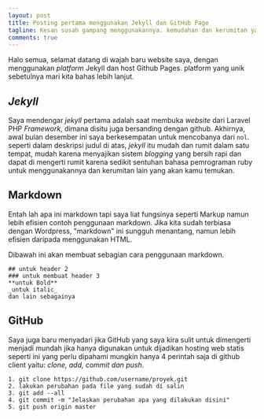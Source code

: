 ```yaml
---
layout: post
title: Posting pertama menggunakan Jekyll dan GitHub Page
tagline: Kesan susah gampang menggunakannya. kemudahan dan kerumitan yang menjadi satu ada disini.
comments: true
---
```


Halo semua, selamat datang di wajah baru website saya, dengan menggunakan _platform_ Jekyll dan host Github Pages. platform yang unik sebetulnya mari kita bahas lebih lanjut.

## _Jekyll_

Saya mendengar _jekyll_ pertama adalah saat membuka _website_ dari Laravel PHP _Framework_, dimana disitu juga bersanding dengan github. Akhirnya, awal bulan desember ini saya berkesempatan untuk mencobanya dari `nol`. seperti dalam deskripsi judul di atas, _jekyll_ itu mudah dan rumit dalam satu tempat, mudah karena menyajikan sistem _blogging_ yang bersih rapi dan dapat di mengerti rumit karena sedikit sentuhan bahasa pemrograman ruby untuk menggunakannya dan kerumitan lain yang akan kamu temukan.

## Markdown

Entah lah apa ini markdown tapi saya liat fungsinya seperti Markup namun lebih efisien contoh penggunaan markdown. Jika kita sudah terbiasa dengan Wordpress, "markdown" ini sungguh menantang, namun lebih efisien daripada menggunakan HTML.

Dibawah ini akan membuat sebagian cara penggunaan markdown.
```
## untuk header 2
### untuk membuat header 3
**untuk Bold**
_untuk italic_
dan lain sebagainya
``` 

## GitHub

Saya juga baru menyadari jika GitHub yang saya kira sulit untuk dimengerti menjadi mundah jika hanya digunakan untuk dijadikan hosting web statis seperti ini yang perlu dipahami mungkin hanya 4 perintah saja di github client yaitu: _clone, add, commit dan push_.

```
1. git clone https://github.com/username/proyek.git 
2. lakukan perubahan pada file yang sudah di salin
3. git add --all
4. git commit -m "Jelaskan perubahan apa yang dilakukan disini"
5. git push origin master
```
